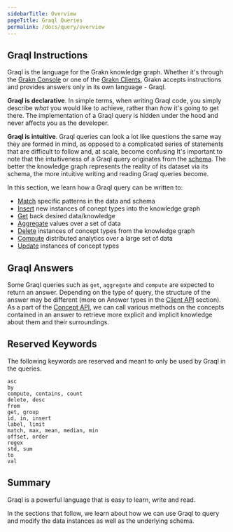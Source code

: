 ```yaml
---
sidebarTitle: Overview
pageTitle: Graql Queries
permalink: /docs/query/overview
---
```


## Graql Instructions
Graql is the language for the Grakn knowledge graph. Whether it's through the [Grakn Console](/docs/running-grakn/console) or one of the [Grakn Clients](/docs/client-api/overview), Grakn accepts instructions and provides answers only in its own language - Graql.

**Graql is declarative**. In simple terms, when writing Graql code, you simply describe _what_ you would like to achieve, rather than _how_ it's going to get there. The implementation of a Graql query is hidden under the hood and never affects you as the developer.

**Graql is intuitive**. Graql queries can look a lot like questions the same way they are formed in mind, as opposed to a complicated series of statements that are difficult to follow and, at scale, become confusing It's important to note that the intuitiveness of a Graql query originates from the [schema](/docs/schema/overview). The better the knowledge graph represents the reality of its dataset via its schema, the more intuitive writing and reading Graql queries become.

In this section, we learn how a Graql query can be written to:
- [Match](/docs/query/match) specific patterns in the data and schema
- [Insert](/docs/query/insert) new instances of conept types into the knowledge graph
- [Get](/docs/query/get) back desired data/knowledge
- [Aggregate](/docs/query/aggregate) values over a set of data
- [Delete](/docs/query/delete) instances of concept types from the knowledge graph
- [Compute](/docs/query/compute) distributed analytics over a large set of data
- [Update](/docs/query/update) instances of concept types

## Graql Answers
Some Graql queries such as `get`, `aggregate` and `compute` are expected to return an answer. Depending on the type of query, the structure of the answer may be different (more on Answer types in the [Client API](/docs/client-api/overview#investigating-answers) section). As a part of the [Concept API](/docs/concept-api/overview), we can call various methods on the concepts contained in an answer to retrieve more explicit and implicit knowledge about them and their surroundings.

## Reserved Keywords
The following keywords are reserved and meant to only be used by Graql in the queries.
<!-- ignore-test -->
```graql
asc
by
compute, contains, count
delete, desc
from
get, group
id, in, insert
label, limit
match, max, mean, median, min
offset, order
regex
std, sum
to
val
```

## Summary
Graql is a powerful language that is easy to learn, write and read.

In the sections that follow, we learn about how we can use Graql to query and modify the data instances as well as the underlying schema.